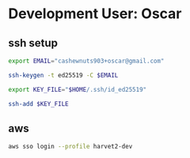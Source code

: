 # Development User: Oscar

## ssh setup

```bash { "name": "ssh-keygen" }
export EMAIL="cashewnuts903+oscar@gmail.com"

ssh-keygen -t ed25519 -C $EMAIL
```

```bash { "name": "ssh-add" }
export KEY_FILE="$HOME/.ssh/id_ed25519"

ssh-add $KEY_FILE
```

## aws

```bash { "name": "aws-sso-harvet2-dev" }
aws sso login --profile harvet2-dev
```
